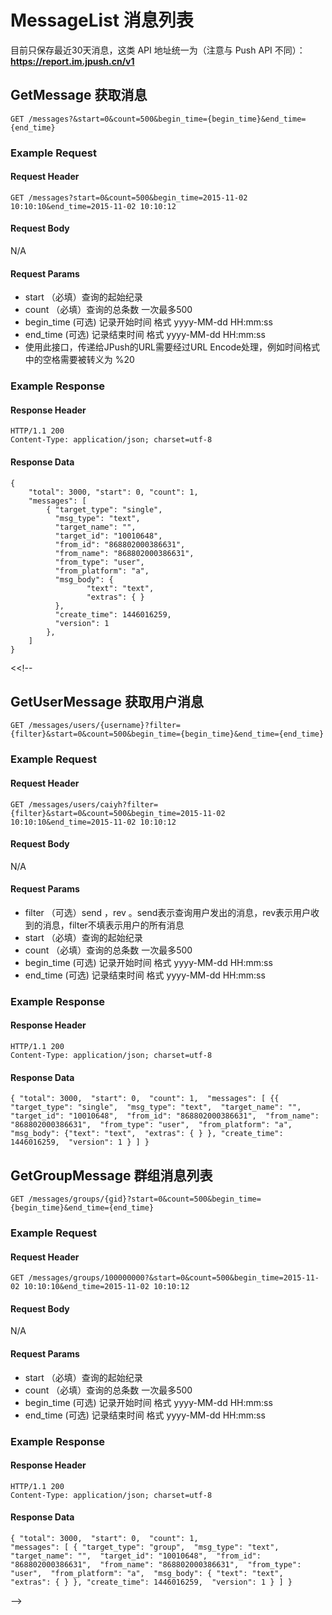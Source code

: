 # MessageList 消息列表

目前只保存最近30天消息，这类 API 地址统一为（注意与 Push API 不同）：**https://report.im.jpush.cn/v1**

## GetMessage 获取消息

```
GET /messages?&start=0&count=500&begin_time={begin_time}&end_time={end_time}
```

### Example Request

#### Request Header 

```
GET /messages?start=0&count=500&begin_time=2015-11-02 10:10:10&end_time=2015-11-02 10:10:12
```

#### Request Body

N/A

#### Request Params 

+ start （必填）查询的起始纪录
+ count （必填）查询的总条数  一次最多500
+ begin_time (可选) 记录开始时间 格式  yyyy-MM-dd HH:mm:ss
+ end_time (可选)   记录结束时间  格式 yyyy-MM-dd HH:mm:ss
+ 使用此接口，传递给JPush的URL需要经过URL Encode处理，例如时间格式中的空格需要被转义为 %20

### Example Response

#### Response Header 

```
HTTP/1.1 200 
Content-Type: application/json; charset=utf-8 
```

#### Response Data

```
{ 
	"total": 3000, "start": 0, "count": 1, 
 	"messages": [ 
        { "target_type": "single", 
          "msg_type": "text", 
          "target_name": "", 
          "target_id": "10010648", 
          "from_id": "868802000386631", 
          "from_name": "868802000386631", 
          "from_type": "user", 
          "from_platform": "a", 
          "msg_body": {
                 "text": "text", 
                 "extras": { } 
          }, 
          "create_time": 1446016259, 
          "version": 1
        },  
 	] 
} 
```

<<!--

## GetUserMessage 获取用户消息

```
GET /messages/users/{username}?filter={filter}&start=0&count=500&begin_time={begin_time}&end_time={end_time}
```

### Example Request

#### Request Header

```
GET /messages/users/caiyh?filter={filter}&start=0&count=500&begin_time=2015-11-02 10:10:10&end_time=2015-11-02 10:10:12
```

#### Request Body

N/A

#### Request Params

+ filter （可选）send ，rev 。send表示查询用户发出的消息，rev表示用户收到的消息，filter不填表示用户的所有消息
+ start （必填）查询的起始纪录
+ count （必填）查询的总条数  一次最多500
+ begin_time (可选) 记录开始时间 格式  yyyy-MM-dd HH:mm:ss
+ end_time (可选)   记录结束时间  格式 yyyy-MM-dd HH:mm:ss

### Example Response

#### Response Header

```
HTTP/1.1 200 
Content-Type: application/json; charset=utf-8 
```

#### Response Data

```
{ "total": 3000,  "start": 0,  "count": 1,  "messages": [ {{ "target_type": "single",  "msg_type": "text",  "target_name": "",  "target_id": "10010648",  "from_id": "868802000386631",  "from_name": "868802000386631",  "from_type": "user",  "from_platform": "a",  "msg_body": {"text": "text",  "extras": { } }, "create_time": 1446016259,  "version": 1 } ] }
```

## GetGroupMessage 群组消息列表

```
GET /messages/groups/{gid}?start=0&count=500&begin_time={begin_time}&end_time={end_time}
```

### Example Request

#### Request Header

```
GET /messages/groups/100000000?&start=0&count=500&begin_time=2015-11-02 10:10:10&end_time=2015-11-02 10:10:12
```
#### Request Body

N/A

#### Request Params

+ start （必填）查询的起始纪录
+ count （必填）查询的总条数 一次最多500
+ begin_time (可选) 记录开始时间 格式 yyyy-MM-dd HH:mm:ss
+ end_time (可选)   记录结束时间  格式 yyyy-MM-dd HH:mm:ss

### Example Response

#### Response Header

```
HTTP/1.1 200 
Content-Type: application/json; charset=utf-8 
```

#### Response Data

```
{ "total": 3000,  "start": 0,  "count": 1, 
"messages": [ { "target_type": "group",  "msg_type": "text",  "target_name": "",  "target_id": "10010648",  "from_id": "868802000386631",  "from_name": "868802000386631",  "from_type": "user",  "from_platform": "a",  "msg_body": { "text": "text",  "extras": { } }, "create_time": 1446016259,  "version": 1 } ] }
```

-->